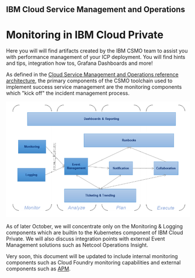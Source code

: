 ## IBM Cloud Service Management and Operations
# Monitoring in IBM Cloud Private
Here you will will find artifacts created by the IBM CSMO team to assist you with performance management
of your ICP deployment.
You will find hints and tips, integration how tos, Grafana Dashboards and more! 

As defined in the [Cloud Service Management and Operations reference architecture](https://www.ibm.com/cloud/garage/content/architecture/serviceManagementArchitecture), the primary components of the CSMO toolchain used to implement success service management are the monitoring components which "kick off" the incident management process.

![IncidentManagement Toolchain](images/toolchain.png)

As of later October, we will concentrate only on the Monitoring & Logging components which are builtin to the Kubernetes component of IBM Cloud Private. We will also discuss integration points with external Event Management solutions such as Netcool Operations Insight.

Very soon, this document will be updated to include internal monitoring components such as Cloud Foundry monitoring capabilities and external components such as [APM](https://developer.ibm.com/apm/docs/apm-and-ibm-cloud-monitoring/).

